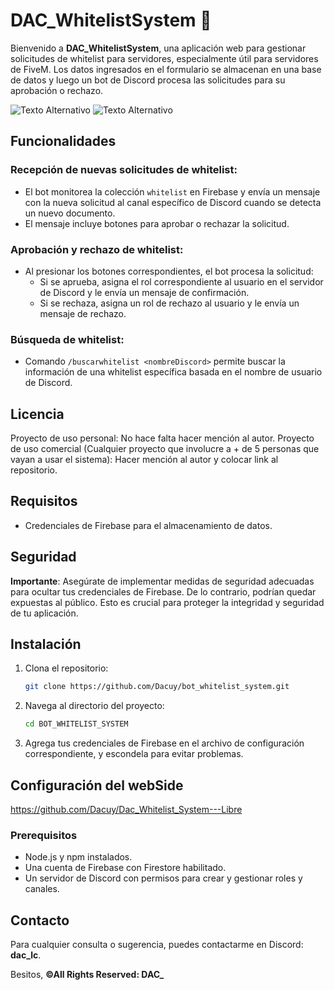 # DAC_WhitelistSystem 🌟

Bienvenido a **DAC_WhitelistSystem**, una aplicación web para gestionar solicitudes de whitelist para servidores, especialmente útil para servidores de FiveM. Los datos ingresados en el formulario se almacenan en una base de datos y luego un bot de Discord procesa las solicitudes para su aprobación o rechazo.


<img src="https://cdn.discordapp.com/attachments/1235722562294648836/1247282019080077504/image.png?ex=665f7566&is=665e23e6&hm=480391bd02e7b790b178cb8a28a08cf5e7846c569bbaee64bf97eb5b8047f200&" alt="Texto Alternativo">
<img src="https://cdn.discordapp.com/attachments/1236012837034266644/1247282239629168741/image.png?ex=665f759b&is=665e241b&hm=50dd357700e08b7f10c4b05472b6c5c4edb6c0360385acf90e8ae6498261d19f&" alt="Texto Alternativo">

## Funcionalidades

### Recepción de nuevas solicitudes de whitelist:

- El bot monitorea la colección `whitelist` en Firebase y envía un mensaje con la nueva solicitud al canal específico de Discord cuando se detecta un nuevo documento.
- El mensaje incluye botones para aprobar o rechazar la solicitud.

### Aprobación y rechazo de whitelist:

- Al presionar los botones correspondientes, el bot procesa la solicitud:
  - Si se aprueba, asigna el rol correspondiente al usuario en el servidor de Discord y le envía un mensaje de confirmación.
  - Si se rechaza, asigna un rol de rechazo al usuario y le envía un mensaje de rechazo.

### Búsqueda de whitelist:

- Comando `/buscarwhitelist <nombreDiscord>` permite buscar la información de una whitelist específica basada en el nombre de usuario de Discord.

## Licencia
Proyecto de uso personal: No hace falta hacer mención al autor.
Proyecto de uso comercial (Cualquier proyecto que involucre a + de 5 personas que vayan a usar el sistema): Hacer mención al autor y colocar link al repositorio.

## Requisitos
- Credenciales de Firebase para el almacenamiento de datos.

## Seguridad
**Importante**: Asegúrate de implementar medidas de seguridad adecuadas para ocultar tus credenciales de Firebase. De lo contrario, podrían quedar expuestas al público. Esto es crucial para proteger la integridad y seguridad de tu aplicación.

## Instalación
1. Clona el repositorio:
    ```bash
    git clone https://github.com/Dacuy/bot_whitelist_system.git
    ```
2. Navega al directorio del proyecto:
    ```bash
    cd BOT_WHITELIST_SYSTEM

4. Agrega tus credenciales de Firebase en el archivo de configuración correspondiente, y escondela para evitar problemas.

## Configuración del webSide
https://github.com/Dacuy/Dac_Whitelist_System---Libre

### Prerequisitos

- Node.js y npm instalados.
- Una cuenta de Firebase con Firestore habilitado.
- Un servidor de Discord con permisos para crear y gestionar roles y canales.


## Contacto
Para cualquier consulta o sugerencia, puedes contactarme en Discord: **dac_lc**.

Besitos,
**©All Rights Reserved: DAC_**

